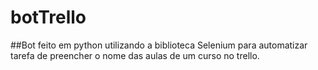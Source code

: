 # botTrello

##Bot feito em python utilizando a biblioteca Selenium para automatizar tarefa de preencher o nome das aulas de um curso no trello.